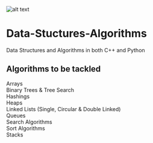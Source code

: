 ![alt text](https://i.ytimg.com/vi/tJizCA9z48U/maxresdefault.jpg)  
# Data-Stuctures-Algorithms
Data Structures and Algorithms in both C++ and Python

## Algorithms to be tackled
Arrays  
Binary Trees & Tree Search  
Hashings  
Heaps  
Linked Lists (Single, Circular & Double Linked)  
Queues  
Search Algorithms  
Sort Algorithms  
Stacks  